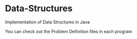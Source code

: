 # Data-Structures
Implementation of Data Structures in Java 

You can check out the Problem Definition files in each program
